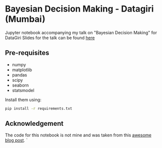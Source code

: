 # Bayesian Decision Making - Datagiri (Mumbai)

Jupyter notebook accompanying my talk on "Bayesian Decision Making" for DataGiri
Slides for the talk can be found [here](https://goo.gl/DrRacz)

## Pre-requisites

- numpy
- matplotlib
- pandas
- scipy
- seaborn
- statsmodel

Install them using:
```bash
pip install -r requirements.txt
```
## Acknowledgement

The code for this notebook is not mine and was taken from this [awesome blog post](https://towardsdatascience.com/a-gentle-introduction-to-maximum-likelihood-estimation-9fbff27ea12f). 
`
